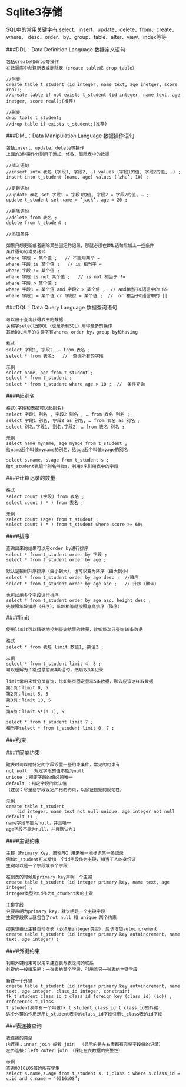 # Sqlite3存储

<!-- create time: 2014-11-02 20:21:57  -->

 SQL中的常用关键字有
    select、insert、update、delete、from、create、where、
    desc、order、by、group、table、alter、view、index等等

###DDL：Data Definition Language 数据定义语句

    包括create和drop等操作
    在数据库中创建新表或删除表（create table或 drop table）
    
    //创表
    create table t_student (id integer, name text, age inetger, score real);
    //create table if not exists t_student (id integer, name text, age inetger, score real);(推荐)
    
    //删表
    drop table t_student;
    //drop table if exists t_student;(推荐)
    
###DML：Data Manipulation Language 数据操作语句

    包括insert、update、delete等操作
    上面的3种操作分别用于添加、修改、删除表中的数据
    
    //插入语句
    //insert into 表名 (字段1, 字段2, …) values (字段1的值, 字段2的值, …) ;
    insert into t_student (name, age) values (‘zhu’, 10) ;
    
    //更新语句
    //update 表名 set 字段1 = 字段1的值, 字段2 = 字段2的值, … ; 
    update t_student set name = ‘jack’, age = 20 ; 
    
    //删除语句
    //delete from 表名 ;
    delete from t_student ;
    
    //添加条件
    
    如果只想更新或者删除某些固定的记录，那就必须在DML语句后加上一些条件
    条件语句的常见格式
    where 字段 = 某个值 ;   // 不能用两个 =
    where 字段 is 某个值 ;   // is 相当于 = 
    where 字段 != 某个值 ; 
    where 字段 is not 某个值 ;   // is not 相当于 != 
    where 字段 > 某个值 ; 
    where 字段1 = 某个值 and 字段2 > 某个值 ;  // and相当于C语言中的 &&
    where 字段1 = 某个值 or 字段2 = 某个值 ;  //  or 相当于C语言中的 ||

    
###DQL：Data Query Language 数据查询语句

    可以用于查询获得表中的数据
    关键字select是DQL（也是所有SQL）用得最多的操作
    其他DQL常用的关键字有where，order by，group by和having
    
    格式
    select 字段1, 字段2, … from 表名 ;
    select * from 表名;   //  查询所有的字段
    
    示例
    select name, age from t_student ;
    select * from t_student ;
    select * from t_student where age > 10 ;  //  条件查询
    

####起别名

    格式(字段和表都可以起别名)
    select 字段1 别名 , 字段2 别名 , … from 表名 别名 ; 
    select 字段1 别名, 字段2 as 别名, … from 表名 as 别名 ;
    select 别名.字段1, 别名.字段2, … from 表名 别名 ;
    
    示例
    select name myname, age myage from t_student ;
    给name起个叫做myname的别名，给age起个叫做myage的别名
    
    select s.name, s.age from t_student s ;
    给t_student表起个别名叫做s，利用s来引用表中的字段
    
####计算记录的数量

    格式
    select count (字段) from 表名 ;
    select count ( * ) from 表名 ;
    
    示例
    select count (age) from t_student ;
    select count ( * ) from t_student where score >= 60;
   
####排序

    查询出来的结果可以用order by进行排序
    select * from t_student order by 字段 ;
    select * from t_student order by age ;
    
    默认是按照升序排序（由小到大），也可以变为降序（由大到小）
    select * from t_student order by age desc ;  //降序
    select * from t_student order by age asc ;   // 升序（默认）
    
    也可以用多个字段进行排序
    select * from t_student order by age asc, height desc ;
    先按照年龄排序（升序），年龄相等就按照身高排序（降序）
    
####limit

    使用limit可以精确地控制查询结果的数量，比如每次只查询10条数据

    格式
    select * from 表名 limit 数值1, 数值2 ;
    
    示例
    select * from t_student limit 4, 8 ;
    可以理解为：跳过最前面4条语句，然后取8条记录
    
    limit常用来做分页查询，比如每页固定显示5条数据，那么应该这样取数据
    第1页：limit 0, 5
    第2页：limit 5, 5
    第3页：limit 10, 5
    …
    第n页：limit 5*(n-1), 5
   
    select * from t_student limit 7 ;
    相当于select * from t_student limit 0, 7 ;
    
###约束

####简单约束

    建表时可以给特定的字段设置一些约束条件，常见的约束有
    not null ：规定字段的值不能为null
    unique ：规定字段的值必须唯一
    default ：指定字段的默认值
    （建议：尽量给字段设定严格的约束，以保证数据的规范性）
    
    示例
    create table t_student 
        (id integer, name text not null unique, age integer not null default 1) ;
    name字段不能为null，并且唯一
    age字段不能为null，并且默认为1
    
####主键约束

    主键（Primary Key，简称PK）用来唯一地标识某一条记录
    例如t_student可以增加一个id字段作为主键，相当于人的身份证
    主键可以是一个字段或多个字段
    
    在创表的时候用primary key声明一个主键
    create table t_student (id integer primary key, name text, age integer) ;
    integer类型的id作为t_student表的主键
    
    主键字段
    只要声明为primary key，就说明是一个主键字段
    主键字段默认就包含了not null 和 unique 两个约束
    
    如果想要让主键自动增长（必须是integer类型），应该增加autoincrement
    create table t_student (id integer primary key autoincrement, name text, age integer) ;
    
    
####外键约束

    利用外键约束可以用来建立表与表之间的联系
    外键的一般情况是：一张表的某个字段，引用着另一张表的主键字段
    
    新建一个外键
    create table t_student (id integer primary key autoincrement, name text, age integer, class_id integer, constraint fk_t_student_class_id_t_class_id foreign key (class_id) (id)) ; references t_class 
    t_student表中有一个叫做fk_t_student_class_id_t_class_id的外键
    这个外键的作用是用t_student表中的class_id字段引用t_class表的id字段
    
###表连接查询

    表连接的类型
    内连接：inner join 或者 join  （显示的是左右表都有完整字段值的记录）
    左外连接：left outer join （保证左表数据的完整性）
    
    示例
    查询0316iOS班的所有学生
    select s.name,s.age from t_student s, t_class c where s.class_id = c.id and c.name = ‘0316iOS’;
